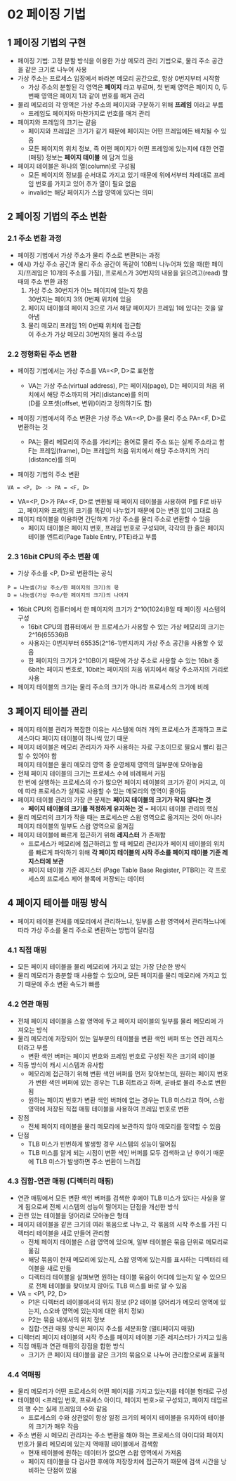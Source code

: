 # 02 페이징 기법

## 1 페이징 기법의 구현
- 페이징 기법: 고정 분할 방식을 이용한 가상 메모리 관리 기법으로, 물리 주소 공간을 같은 크기로 나누어 사용
- 가상 주소는 프로세스 입장에서 바라본 메모리 공간으로, 항상 0번지부터 시작함
    - 가상 주소의 분할된 각 영역은 __페이지__ 라고 부르며, 첫 번째 영역은 페이지 0, 두 번째 영역은 페이지 1과 같이 번호를 매겨 관리
- 물리 메모리의 각 영역은 가상 주소의 페이지와 구분하기 위해 __프레임__ 이라고 부름
    - 프레임도 페이지와 마찬가지로 번호를 매겨 관리
- 페이지와 프레임의 크기는 같음
    - 페이지와 프레임은 크기가 같기 때문에 페이지는 어떤 프레임에든 배치될 수 있음
    - 모든 페이지의 위치 정보, 즉 어떤 페이지가 어떤 프레임에 있는지에 대한 연결(매핑) 정보는 __페이지 테이블__ 에 담겨 있음
- 페이지 테이블은 하나의 열(column)로 구성됨
    - 모든 페이지의 정보를 순서대로 가지고 있기 때문에 위에서부터 차례대로 프레임 번호를 가지고 있어 추가 열이 필요 없음
    - invalid는 해당 페이지가 스왑 영역에 있다는 의미

## 2 페이징 기법의 주소 변환
### 2.1 주소 변환 과정
- 페이징 기법에서 가상 주소가 물리 주소로 변환되는 과정
- 예시) 가상 주소 공간과 물리 주소 공간이 똑같이 10B씩 나누어져 있을 때(한 페이지/프레임은 10개의 주소를 가짐), 프로세스가 30번지의 내용을 읽으려고(read) 할 때의 주소 변환 과정
    1. 가상 주소 30번지가 어느 페이지에 있는지 찾음  
       30번지는 페이지 3의 0번째 위치에 있음
    2. 페이지 테이블의 페이지 3으로 가서 해당 페이지가 프레임 1에 있다는 것을 알아냄
    3. 물리 메모리 프레임 1의 0번쨰 위치에 접근함  
       이 주소가 가상 메모리 30번지의 물리 주소임


### 2.2 정형화된 주소 변환
- 페이징 기법에서는 가상 주소를 VA=<P, D>로 표현함
    - VA는 가상 주소(virtual address), P는 페이지(page), D는 페이지의 처음 위치에서 해당 주소까지의 거리(distance)를 의미  
      (D를 오프셋(offset, 변위)이라고 정의하기도 함)
- 페이징 기법에서의 주소 변환은 가상 주소 VA=<P, D>를 물리 주소 PA=<F, D>로 변환하는 것
    - PA는 물리 메모리의 주소를 가리키는 용어로 물리 주소 또는 실제 주소라고 함  
      F는 프레임(frame), D는 프레임의 처음 위치에서 해당 주소까지의 거리(distance)를 의미

- 페이징 기법의 주소 변환
>>>
    VA = <P, D> -> PA = <F, D>
>>>
- VA=<P, D>가 PA=<F, D>로 변환될 때 페이지 테이블을 사용하여 P를 F로 바꾸고, 페이지와 프레임의 크기를 똑같이 나누었기 때문에 D는 변경 없이 그대로 씀
- 페이지 테이블을 이용하면 간단하게 가상 주소를 물리 주소로 변환할 수 있음
    - 페이지 테이블은 페이지 번호, 프레임 번호로 구성되며, 각각의 한 줄은 페이지 테이블 엔트리(Page Table Entry, PTE)라고 부름

### 2.3 16bit CPU의 주소 변환 예
- 가상 주소를 <P, D>로 변환하는 공식
>>>
    P = 나눗셈(가상 주소/한 페이지의 크기)의 몫
    D = 나눗셈(가상 주소/한 페이지의 크기)의 나머지
>>>
- 16bit CPU의 컴퓨터에서 한 페이지의 크기가 2^10(1024)B일 때 페이징 시스템의 구성
    - 16bit CPU의 컴퓨터에서 한 프로세스가 사용할 수 있는 가상 메모리의 크기는 2^16(65536)B
    - 사용자는 0번지부터 65535(2^16-1)번지까지 가상 주소 공간을 사용할 수 있음
    - 한 페이지의 크기가 2^10B이기 때문에 가상 주소로 사용할 수 있는 16bit 중 6bit는 페이지 번호로, 10bit는 페이지의 처음 위치에서 해당 주소까지의 거리로 사용
- 페이지 테이블의 크기는 물리 주소의 크기가 아니라 프로세스의 크기에 비례

## 3 페이지 테이블 관리
- 페이지 테이블 관리가 복잡한 이유는 시스템에 여러 개의 프로세스가 존재하고 프로세스마다 페이지 테이블이 하나씩 있기 때문
- 페이지 테이블은 메모리 관리자가 자주 사용하는 자료 구조이므로 필요시 빨리 접근할 수 있어야 함  
  페이지 테이블은 물리 메모리 영역 중 운영체제 영역의 일부분에 모아놓음
- 전체 페이지 테이블의 크기는 프로세스 수에 비례해서 커짐  
  한 번에 실행하는 프로세스의 수가 많으면 페이지 테이블의 크기가 같이 커지고, 이에 따라 프로세스가 실제로 사용할 수 있는 메모리의 영역이 줄어듬
- 페이지 테이블 관리의 가장 큰 문제는 __페이지 테이블의 크기가 작지 않다는 것__
    - __페이지 테이블의 크기를 적정하게 유지하는 것__ = 페이지 테이블 관리의 핵심
- 물리 메모리의 크기가 작을 때는 프로세스만 스왑 영역으로 옮겨지는 것이 아니라 페이지 테이블의 일부도 스왑 영역으로 옮겨짐
- 페이지 테이블에 빠르게 접근하기 위해 __레지스터__ 가 존재함
    - 프로세스가 메모리에 접근하려고 할 때 메모리 관리자가 페이지 테이블의 위치를 빠르게 파악하기 위해 __각 페이지 테이블의 시작 주소를 페이지 테이블 기준 레지스터에 보관__
    - 페이지 테이블 기준 레지스터 (Page Table Base Register, PTBR)는 각 프로세스의 프로세스 제어 블록에 저장되는 데이터

## 4 페이지 테이블 매핑 방식
- 페이지 테이블 전체를 메모리에서 관리하느냐, 일부를 스왑 영역에서 관리하느냐에 따라 가상 주소를 물리 주소로 변환하는 방법이 달라짐

### 4.1 직접 매핑
- 모든 페이지 테이블을 물리 메모리에 가지고 있는 가장 단순한 방식
- 물리 메모리가 충분할 때 사용할 수 있으며, 모든 페이지를 물리 메모리에 가지고 있기 때문에 주소 변환 속도가 빠름

### 4.2 연관 매핑
- 전체 페이지 테이블을 스왑 영역에 두고 페이지 테이블의 일부를 물리 메모리에 가져오는 방식
- 물리 메모리에 저장되어 있는 일부분의 테이블을 변환 색인 버퍼 또는 연관 레지스터라고 부름
    - 변환 색인 버퍼는 페이지 번호와 프레임 번호로 구성된 작은 크기의 테이블
- 작동 방식이 캐시 시스템과 유사함
    - 메모리에 접근하기 위해 변환 색인 버퍼를 먼저 찾아보는데, 원하는 페이지 번호가 변환 색인 버퍼에 있는 경우는 TLB 히트라고 하며, 곧바로 물리 주소로 변환됨
    - 원하는 페이지 번호가 변환 색인 버퍼에 없는 경우는 TLB 미스라고 하며, 스왑 영역에 저장된 직접 매핑 테이블을 사용하여 프레임 번호로 변환
- 장점
    - 전체 페이지 테이블을 물리 메모리에 보관하지 않아 메모리를 절약할 수 있음
- 단점
    - TLB 미스가 빈번하게 발생할 경우 시스템의 성능이 떨어짐
    - TLB 미스를 알게 되는 시점이 변환 색인 버퍼를 모두 검색하고 난 후이기 때문에 TLB 미스가 발생하면 주소 변환이 느려짐

### 4.3 집합-연관 매핑 (디렉터리 매핑)
- 연관 매핑에서 모든 변환 색인 버퍼를 검색한 후에야 TLB 미스가 있다는 사실을 알게 됨으로써 전체 시스템의 성능이 떨어지는 단점을 개선한 방식
- 관련 있는 테이블을 덩어리로 모아놓은 형태
- 페이지 테이블을 같은 크기의 여러 묶음으로 나누고, 각 묶음의 시작 주소를 가진 디렉터리 테이블을 새로 만들어 관리함
    - 전체 페이지 테이블은 스왑 영역에 있으며, 일부 테이블은 묶음 단위로 메모리로 옮김
    - 해당 묶음이 현재 메모리에 있는지, 스왑 영역에 있는지를 표시하는 디렉터리 테이블을 새로 만듦
    - 디렉터리 테이블을 살펴보면 원하는 테이블 묶음이 어디에 있는지 알 수 있으므로 전체 테이블을 찾아보지 않아도 TLB 미스를 바로 알 수 있음
- VA = <P1, P2, D>
    - P1은 디렉터리 테이블에서의 위치 정보 (P2 테이블 덩어리가 메모리 영역에 있는지, 스오바 영역에 있는지에 대한 위치 정보)
    - P2는 묶음 내에서의 위치 정보
    - 집합-연관 매핑 방식은 페이지 주소를 세분화함 (멀티페이지 매핑)
- 디렉터리 페이지 테이블의 시작 주소를 페이지 테이블 기준 레지스터가 가지고 있음
- 직접 매핑과 연관 매핑의 장점을 합한 방식
    - 크기가 큰 페이지 테이블을 같은 크기의 묶음으로 나누어 관리함으로써 효율적

### 4.4 역매핑
- 물리 메모리가 어떤 프로세스의 어떤 페이지를 가지고 있는지를 테이블 형태로 구성
- 테이블이 <프레임 번호, 프로세스 아이디, 페이지 번호>로 구성되고, 페이지 테입르의 행 수는 실제 프레임의 수와 같음
    - 프로세스의 수와 상관없이 항상 일정 크기의 페이지 테이블을 유지하여 테이블의 크기가 매우 작음
- 주소 변환 시 메모리 관리자는 주소 변환을 해야 하는 프로세스의 아이디와 페이지 번호가 물리 메모리에 있는지 역매핑 테이블에서 검색함
    - 현재 테이블에 원하는 데이터가 없으면 스왑 영역에서 가져옴
    - 페이지 테이블을 다 검사한 후에야 저장장치에 접근하기 때문에 검색 시간을 낭비하는 단점이 있음